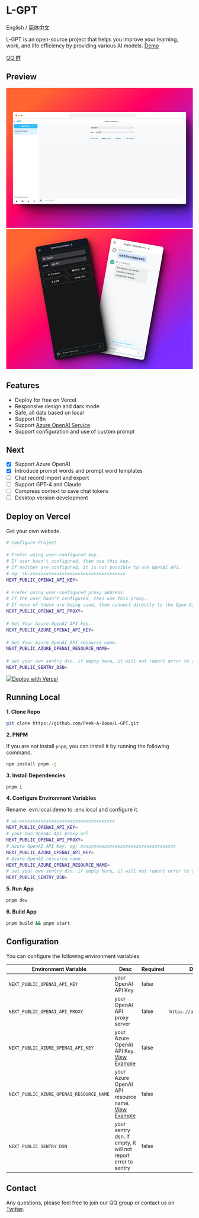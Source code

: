 # L-GPT

English / [简体中文](./README_CN.md)

L-GPT is an open-source project that helps you improve your learning, work, and life efficiency by providing various AI models. [Demo](https://gpt.ltopx.com)

[QQ 群](./public/screenshots/qq.jpeg)

## Preview

<img src="./public/screenshots/screenshot-pc.png">

<img src="./public/screenshots/screenshot-m.png">

## Features

- Deploy for free on Vercel
- Responsive design and dark mode
- Safe, all data based on local
- Support i18n
- Support [Azure OpenAI Service](./azure.md)
- Support configuration and use of custom prompt

## Next

- [x] Support Azure OpenAI
- [x] Introduce prompt words and prompt word templates
- [ ] Chat record import and export
- [ ] Support GPT-4 and Claude
- [ ] Compress context to save chat tokens
- [ ] Desktop version development

## Deploy on Vercel

Get your own website.

```bash
# Configure Project

# Prefer using user-configured key.
# If user hasn't configured, then use this key.
# If neither are configured, it is not possible to use OpenAI API.
# eg: sk-xxxxxxxxxxxxxxxxxxxxxxxxxxxxxxxxxxxx
NEXT_PUBLIC_OPENAI_API_KEY=

# Prefer using user-configured proxy address.
# If the user hasn't configured, then use this proxy.
# If none of these are being used, then connect directly to the Open AI official address: https://api.openai.com.
NEXT_PUBLIC_OPENAI_API_PROXY=

# Set Your Azure OpenAI API key.
NEXT_PUBLIC_AZURE_OPENAI_API_KEY=

# Set Your Azure OpenAI API resource name.
NEXT_PUBLIC_AZURE_OPENAI_RESOURCE_NAME=

# set your own sentry dsn. if empty here, it will not report error to sentry
NEXT_PUBLIC_SENTRY_DSN=
```

[![Deploy with Vercel](https://vercel.com/button)](https://vercel.com/new/clone?repository-url=https://github.com/Peek-A-Booo/L-GPT&env=NEXT_PUBLIC_OPENAI_API_KEY&env=NEXT_PUBLIC_OPENAI_API_PROXY&env=NEXT_PUBLIC_AZURE_OPENAI_API_KEY&env=NEXT_PUBLIC_AZURE_OPENAI_RESOURCE_NAME&env=NEXT_PUBLIC_SENTRY_DSN)

## Running Local

**1. Clone Repo**

```bash
git clone https://github.com/Peek-A-Booo/L-GPT.git
```

**2. PNPM**

If you are not install `pnpm`, you can install it by running the following command.

```bash
npm install pnpm -g
```

**3. Install Dependencies**

```bash
pnpm i
```

**4. Configure Environment Variables**

Rename .evn.local.demo to .env.local and configure it.

```bash
# sk-xxxxxxxxxxxxxxxxxxxxxxxxxxxxxxxxxxxx
NEXT_PUBLIC_OPENAI_API_KEY=
# your own OpenAI Api proxy url.
NEXT_PUBLIC_OPENAI_API_PROXY=
# Azure OpenAI API Key. eg: xxxxxxxxxxxxxxxxxxxxxxxxxxxxxxxxxxxx
NEXT_PUBLIC_AZURE_OPENAI_API_KEY=
# Azure OpenAI resource name.
NEXT_PUBLIC_AZURE_OPENAI_RESOURCE_NAME=
# set your own sentry dsn. if empty here, it will not report error to sentry
NEXT_PUBLIC_SENTRY_DSN=
```

**5. Run App**

```bash
pnpm dev
```

**6. Build App**

```bash
pnpm build && pnpm start
```

## Configuration

You can configure the following environment variables.

| Environment Variable                     | Desc                                                            | Required | Default                  |
| ---------------------------------------- | --------------------------------------------------------------- | -------- | ------------------------ |
| `NEXT_PUBLIC_OPENAI_API_KEY`             | your OpenAI API Key                                             | false    |                          |
| `NEXT_PUBLIC_OPENAI_API_PROXY`           | your OpenAI API proxy server                                    | false    | `https://api.openai.com` |
| `NEXT_PUBLIC_AZURE_OPENAI_API_KEY`       | your Azure OpenAI API Key. [View Example](./azure.md)           | false    |                          |
| `NEXT_PUBLIC_AZURE_OPENAI_RESOURCE_NAME` | your Azure OpenAI API resource name. [View Example](./azure.md) | false    |                          |
| `NEXT_PUBLIC_SENTRY_DSN`                 | your sentry dsn. If empty, it will not report error to sentry   | false    |                          |

## Contact

Any questions, please feel free to join our QQ group or contact us on [Twitter](https://twitter.com/peekbomb).
